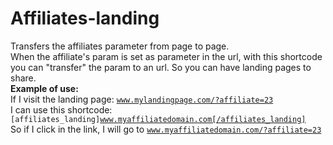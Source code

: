 # Affiliates-landing
Transfers the affiliates parameter from page to page.<br>
When the affiliate's param is set as parameter in the url, with this shortcode you can "transfer" the param to an url. So you can have landing pages to share.<br>
<b>Example of use:</b><br>
If I visit the landing page: <code>www.mylandingpage.com/?affiliate=23</code> <br>
I can use this shortcode:<br>
<code>[affiliates_landing]www.myaffiliatedomain.com[/affiliates_landing]</code> <br>
So if I click in the link, I will go to <code>www.myaffiliatedomain.com/?affiliate=23</code>
